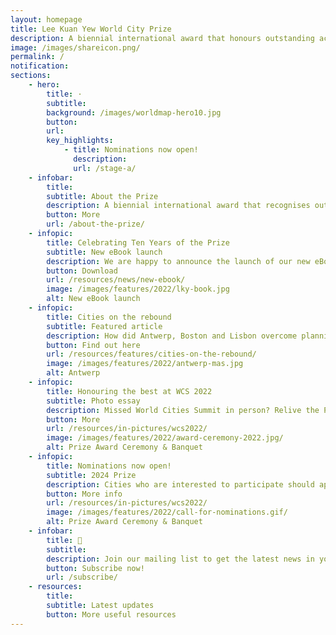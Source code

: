 ```yaml
---
layout: homepage
title: Lee Kuan Yew World City Prize
description: A biennial international award that honours outstanding achievements and contributions to the creation of liveable, vibrant and sustainable urban communities around the world
image: /images/shareicon.png/
permalink: /
notification: 
sections:
    - hero:
        title: ·
        subtitle: 
        background: /images/worldmap-hero10.jpg
        button: 
        url: 
        key_highlights:
            - title: Nominations now open!
              description: 
              url: /stage-a/
    - infobar:    
        title: 
        subtitle: About the Prize
        description: A biennial international award that recognises outstanding cities in tackling urban challenges to bring about a holistic & sustained urban transformation.
        button: More
        url: /about-the-prize/
    - infopic:    
        title: Celebrating Ten Years of the Prize
        subtitle: New eBook launch
        description: We are happy to announce the launch of our new eBook. Download your copy now! 
        button: Download 
        url: /resources/news/new-ebook/
        image: /images/features/2022/lky-book.jpg
        alt: New eBook launch
    - infopic:    
        title: Cities on the rebound
        subtitle: Featured article
        description: How did Antwerp, Boston and Lisbon overcome planning challenges to forge ahead to the future?  
        button: Find out here 
        url: /resources/features/cities-on-the-rebound/
        image: /images/features/2022/antwerp-mas.jpg
        alt: Antwerp
    - infopic:    
        title: Honouring the best at WCS 2022
        subtitle: Photo essay
        description: Missed World Cities Summit in person? Relive the Prize events on 1 August 2022.
        button: More 
        url: /resources/in-pictures/wcs2022/
        image: /images/features/2022/award-ceremony-2022.jpg/
        alt: Prize Award Ceremony & Banquet
    - infopic:    
        title: Nominations now open!
        subtitle: 2024 Prize
        description: Cities who are interested to participate should approach an independent third party to nominate them.
        button: More info
        url: /resources/in-pictures/wcs2022/
        image: /images/features/2022/call-for-nominations.gif/
        alt: Prize Award Ceremony & Banquet
    - infobar:    
        title: 📩
        subtitle: 
        description: Join our mailing list to get the latest news in your inbox!
        button: Subscribe now!  
        url: /subscribe/
    - resources:
        title: 
        subtitle: Latest updates
        button: More useful resources
---
```

